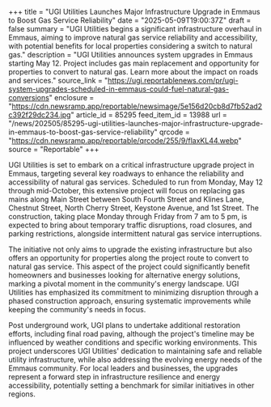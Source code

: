 +++
title = "UGI Utilities Launches Major Infrastructure Upgrade in Emmaus to Boost Gas Service Reliability"
date = "2025-05-09T19:00:37Z"
draft = false
summary = "UGI Utilities begins a significant infrastructure overhaul in Emmaus, aiming to improve natural gas service reliability and accessibility, with potential benefits for local properties considering a switch to natural gas."
description = "UGI Utilities announces system upgrades in Emmaus starting May 12. Project includes gas main replacement and opportunity for properties to convert to natural gas. Learn more about the impact on roads and services."
source_link = "https://ugi.reportablenews.com/pr/ugi-system-upgrades-scheduled-in-emmaus-could-fuel-natural-gas-conversions"
enclosure = "https://cdn.newsramp.app/reportable/newsimage/5e156d20cb8d7fb52ad2c392f29dc234.jpg"
article_id = 85295
feed_item_id = 13988
url = "/news/202505/85295-ugi-utilities-launches-major-infrastructure-upgrade-in-emmaus-to-boost-gas-service-reliability"
qrcode = "https://cdn.newsramp.app/reportable/qrcode/255/9/flaxKL44.webp"
source = "Reportable"
+++

<p>UGI Utilities is set to embark on a critical infrastructure upgrade project in Emmaus, targeting several key roadways to enhance the reliability and accessibility of natural gas services. Scheduled to run from Monday, May 12 through mid-October, this extensive project will focus on replacing gas mains along Main Street between South Fourth Street and Klines Lane, Chestnut Street, North Cherry Street, Keystone Avenue, and 1st Street. The construction, taking place Monday through Friday from 7 am to 5 pm, is expected to bring about temporary traffic disruptions, road closures, and parking restrictions, alongside intermittent natural gas service interruptions.</p><p>The initiative not only aims to upgrade the existing infrastructure but also offers an opportunity for properties along the project route to convert to natural gas service. This aspect of the project could significantly benefit homeowners and businesses looking for alternative energy solutions, marking a pivotal moment in the community's energy landscape. UGI Utilities has emphasized its commitment to minimizing disruption through a phased construction approach, ensuring systematic improvements while keeping the community's needs in focus.</p><p>Post underground work, UGI plans to undertake additional restoration efforts, including final road paving, although the project's timeline may be influenced by weather conditions and specific working environments. This project underscores UGI Utilities' dedication to maintaining safe and reliable utility infrastructure, while also addressing the evolving energy needs of the Emmaus community. For local leaders and businesses, the upgrades represent a forward step in infrastructure resilience and energy accessibility, potentially setting a benchmark for similar initiatives in other regions.</p>